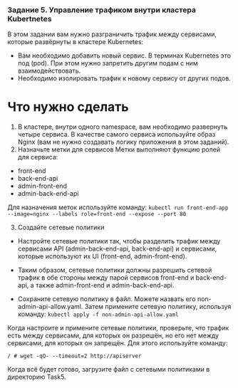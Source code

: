 ### Задание 5. Управление трафиком внутри кластера Kubertnetes

В этом задании вам нужно разграничить трафик между сервисами, которые развёрнуты в кластере Kubernetes:
 - Вам необходимо добавить новый сервис. В терминах Kubernetes это под (pod). При этом нужно запретить другим подам с ним взаимодействовать.
 - Необходимо изолировать трафик к новому сервису от других подов.
# Что нужно сделать
1. В кластере, внутри одного namespace, вам необходимо развернуть четыре сервиса. В качестве самого сервиса используйте образ Nginx (вам не нужно создавать логику приложения в этом заданий).
2. Назначьте метки для сервисов
Метки выполняют функцию ролей для сервиса:
- front-end
- back-end-api
- admin-front-end
- admin-back-end-api

Для назначения меток используйте команду:
```kubectl run front-end-app --image=nginx --labels role=front-end --expose --port 80```

3. Создайте сетевые политики

 - Настройте сетевые политики так, чтобы разделить трафик между сервисами API (admin-back-end-api, back-end-api) и сервисами, которые используют их UI (front-end, admin-front-end).

 - Таким образом, сетевые политики должны разрешить сетевой трафик в обе стороны между парой сервисов front-end и back-end-api, а также admin-front-end и admin-back-end-api.

 - Сохраните сетевую политику в файл. Можете назвать его non-admin-api-allow.yaml. Затем примените сетевую политику, используя команду:
```kubectl apply -f non-admin-api-allow.yaml```

Когда настроите и примените сетевые политики, проверьте, что трафик есть между сервисами, для которых он разрешён, но его нет между сервисами, для которых он запрещён. Для этого используйте команду:
```kubectl run test-$RANDOM --rm -i -t --image=alpine -- sh
/ # wget -qO- --timeout=2 http://apiserver
```

Когда всё будет готово, загрузите файл с сетевыми политиками в директорию Task5.